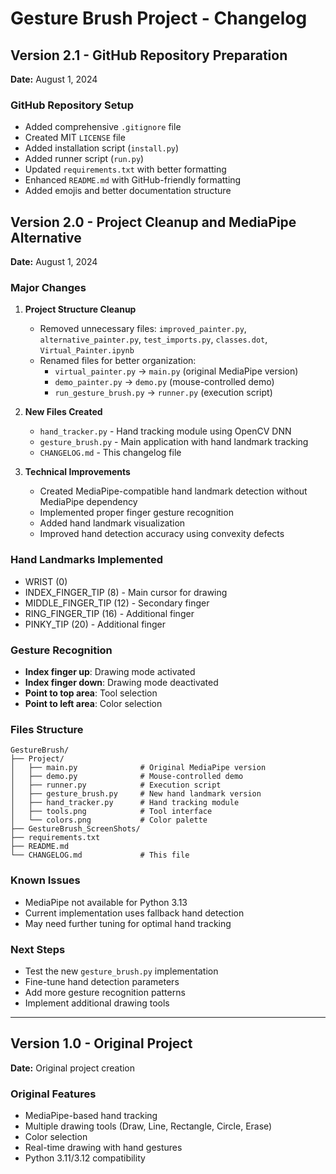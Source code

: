 # Gesture Brush Project - Changelog

## Version 2.1 - GitHub Repository Preparation
**Date:** August 1, 2024

### GitHub Repository Setup
- Added comprehensive `.gitignore` file
- Created MIT `LICENSE` file
- Added installation script (`install.py`)
- Added runner script (`run.py`)
- Updated `requirements.txt` with better formatting
- Enhanced `README.md` with GitHub-friendly formatting
- Added emojis and better documentation structure

## Version 2.0 - Project Cleanup and MediaPipe Alternative
**Date:** August 1, 2024

### Major Changes
1. **Project Structure Cleanup**
   - Removed unnecessary files: `improved_painter.py`, `alternative_painter.py`, `test_imports.py`, `classes.dot`, `Virtual_Painter.ipynb`
   - Renamed files for better organization:
     - `virtual_painter.py` → `main.py` (original MediaPipe version)
     - `demo_painter.py` → `demo.py` (mouse-controlled demo)
     - `run_gesture_brush.py` → `runner.py` (execution script)

2. **New Files Created**
   - `hand_tracker.py` - Hand tracking module using OpenCV DNN
   - `gesture_brush.py` - Main application with hand landmark tracking
   - `CHANGELOG.md` - This changelog file

3. **Technical Improvements**
   - Created MediaPipe-compatible hand landmark detection without MediaPipe dependency
   - Implemented proper finger gesture recognition
   - Added hand landmark visualization
   - Improved hand detection accuracy using convexity defects

### Hand Landmarks Implemented
- WRIST (0)
- INDEX_FINGER_TIP (8) - Main cursor for drawing
- MIDDLE_FINGER_TIP (12) - Secondary finger
- RING_FINGER_TIP (16) - Additional finger
- PINKY_TIP (20) - Additional finger

### Gesture Recognition
- **Index finger up**: Drawing mode activated
- **Index finger down**: Drawing mode deactivated
- **Point to top area**: Tool selection
- **Point to left area**: Color selection

### Files Structure
```
GestureBrush/
├── Project/
│   ├── main.py              # Original MediaPipe version
│   ├── demo.py              # Mouse-controlled demo
│   ├── runner.py            # Execution script
│   ├── gesture_brush.py     # New hand landmark version
│   ├── hand_tracker.py      # Hand tracking module
│   ├── tools.png            # Tool interface
│   └── colors.png           # Color palette
├── GestureBrush_ScreenShots/
├── requirements.txt
├── README.md
└── CHANGELOG.md             # This file
```

### Known Issues
- MediaPipe not available for Python 3.13
- Current implementation uses fallback hand detection
- May need further tuning for optimal hand tracking

### Next Steps
- Test the new `gesture_brush.py` implementation
- Fine-tune hand detection parameters
- Add more gesture recognition patterns
- Implement additional drawing tools

---
## Version 1.0 - Original Project
**Date:** Original project creation

### Original Features
- MediaPipe-based hand tracking
- Multiple drawing tools (Draw, Line, Rectangle, Circle, Erase)
- Color selection
- Real-time drawing with hand gestures
- Python 3.11/3.12 compatibility 